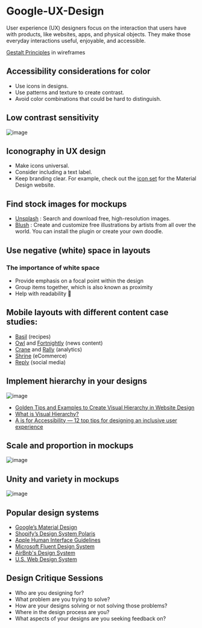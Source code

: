 # Google-UX-Design
User experience (UX) designers focus on the interaction that users have with products, like websites, apps, and physical objects. They make those everyday interactions useful, enjoyable, and accessible.


[Gestalt Principles](https://www.superside.com/blog/gestalt-principles-of-design) in wireframes

## Accessibility considerations for color
- Use icons in designs.
- Use patterns and texture to create contrast.
- Avoid color combinations that could be hard to distinguish.

## Low contrast sensitivity
![image](https://github.com/Shodydosh/Google-UX-Design/assets/87895460/5a28b415-9d2d-42aa-8a58-5adf24ab2f03)

## Iconography in UX design
- Make icons universal. 
- Consider including a text label.
- Keep branding clear. For example, check out the [icon set](https://fonts.google.com/icons) for the Material Design website.

## Find stock images for mockups
- [Unsplash](https://unsplash.com/) : Search and download free, high-resolution images.
- [Blush](https://blush.design/) : Create and customize free illustrations by artists from all over the world. You can install the plugin or create your own doodle.

## Use negative (white) space in layouts
### The importance of white space
- Provide emphasis on a focal point within the design
- Group items together, which is also known as proximity
- Help with readability


## Mobile layouts with different content case studies:
- [Basil](https://m2.material.io/design/material-studies/basil.html) (recipes)
- [Owl](https://m2.material.io/design/material-studies/owl.html) and [Fortnightly](https://m2.material.io/design/material-studies/fortnightly.html#shape) (news content)
- [Crane](https://m2.material.io/design/material-studies/crane.html#shape) and  [Rally](https://m2.material.io/design/material-studies/rally.html) (analytics) 
- [Shrine](https://m2.material.io/design/material-studies/shrine.html#shape) (eCommerce)
- [Reply](https://m2.material.io/design/material-studies/reply.html#iconography) (social media)

## Implement hierarchy in your designs
![image](https://github.com/Shodydosh/Google-UX-Design/assets/87895460/b683bf62-21ac-43a4-9cd1-1fa13bf88a55)
- [Golden Tips and Examples to Create Visual Hierarchy in Website Design](https://www.mockplus.com/blog/post/ui-visual-hierarchy)
- [What is Visual Hierarchy?](https://www.interaction-design.org/literature/topics/visual-hierarchy)
- [A is for Accessibility — 12 top tips for designing an inclusive user experience](https://uxdesign.cc/the-a-to-z-of-ux-a-is-for-accessibility-12-top-tips-for-designing-an-inclusive-user-experience-667eedaf5bca)

## Scale and proportion in mockups
![image](https://github.com/Shodydosh/Google-UX-Design/assets/87895460/11ef4806-da2e-4a3e-b0d0-1d6f9a960782)

## Unity and variety in mockups
![image](https://github.com/Shodydosh/Google-UX-Design/assets/87895460/ee765ed2-fd85-4b4b-a219-e33a4fdbc35f)

## Popular design systems
- [Google’s Material Design](https://m2.material.io/resources)
- [Shopify’s Design System Polaris](https://polaris.shopify.com/)
- [Apple Human Interface Guidelines](https://developer.apple.com/design/)
- [Microsoft Fluent Design System](https://fluent2.microsoft.design/)
- [AirBnb's Design System](https://airbnb.design/building-a-visual-language/)
- [U.S. Web Design System](https://designsystem.digital.gov/)

## Design Critique Sessions
- Who are you designing for? 
- What problem are you trying to solve?
- How are your designs solving or not solving those problems?
- Where in the design process are you?
- What aspects of your designs are you seeking feedback on?
